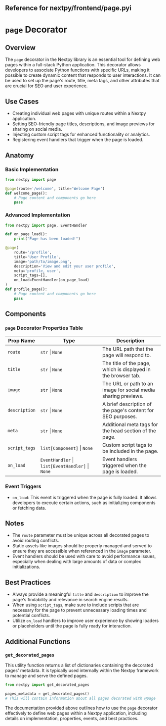 ##  Reference for nextpy/frontend/page.pyi

# `page` Decorator

## Overview

The `page` decorator in the Nextpy library is an essential tool for defining web pages within a full-stack Python application. This decorator allows developers to associate Python functions with specific URLs, making it possible to create dynamic content that responds to user interactions. It can be used to set up the page's route, title, meta tags, and other attributes that are crucial for SEO and user experience.

## Use Cases

- Creating individual web pages with unique routes within a Nextpy application.
- Setting SEO-friendly page titles, descriptions, and image previews for sharing on social media.
- Injecting custom script tags for enhanced functionality or analytics.
- Registering event handlers that trigger when the page is loaded.

## Anatomy

### Basic Implementation

```python
from nextpy import page

@page(route='/welcome', title='Welcome Page')
def welcome_page():
    # Page content and components go here
    pass
```

### Advanced Implementation

```python
from nextpy import page, EventHandler

def on_page_load():
    print("Page has been loaded!")

@page(
    route='/profile',
    title='User Profile',
    image='path/to/image.png',
    description='View and edit your user profile',
    meta='profile, user',
    script_tags=[],
    on_load=EventHandler(on_page_load)
)
def profile_page():
    # Page content and components go here
    pass
```

## Components

### `page` Decorator Properties Table

| Prop Name    | Type                                   | Description                                                     |
|--------------|----------------------------------------|-----------------------------------------------------------------|
| `route`      | `str` \| `None`                        | The URL path that the page will respond to.                     |
| `title`      | `str` \| `None`                        | The title of the page, which is displayed in the browser tab.   |
| `image`      | `str` \| `None`                        | The URL or path to an image for social media sharing previews.  |
| `description`| `str` \| `None`                        | A brief description of the page's content for SEO purposes.     |
| `meta`       | `str` \| `None`                        | Additional meta tags for the head section of the page.          |
| `script_tags`| `list[Component]` \| `None`            | Custom script tags to be included in the page.                  |
| `on_load`    | `EventHandler` \| `list[EventHandler]` \| `None` | Event handlers triggered when the page is loaded.              |

### Event Triggers

- `on_load`: This event is triggered when the page is fully loaded. It allows developers to execute certain actions, such as initializing components or fetching data.

## Notes

- The `route` parameter must be unique across all decorated pages to avoid routing conflicts.
- Static assets like images should be properly managed and served to ensure they are accessible when referenced in the `image` parameter.
- Event handlers should be used with care to avoid performance issues, especially when dealing with large amounts of data or complex initializations.

## Best Practices

- Always provide a meaningful `title` and `description` to improve the page's findability and relevance in search engine results.
- When using `script_tags`, make sure to include scripts that are necessary for the page to prevent unnecessary loading times and potential conflicts.
- Utilize `on_load` handlers to improve user experience by showing loaders or placeholders until the page is fully ready for interaction.

## Additional Functions

### `get_decorated_pages`

This utility function returns a list of dictionaries containing the decorated pages' metadata. It is typically used internally within the Nextpy framework to manage and serve the defined pages.

```python
from nextpy import get_decorated_pages

pages_metadata = get_decorated_pages()
# This will contain information about all pages decorated with @page
```

The documentation provided above outlines how to use the `page` decorator effectively to define web pages within a Nextpy application, including details on implementation, properties, events, and best practices.